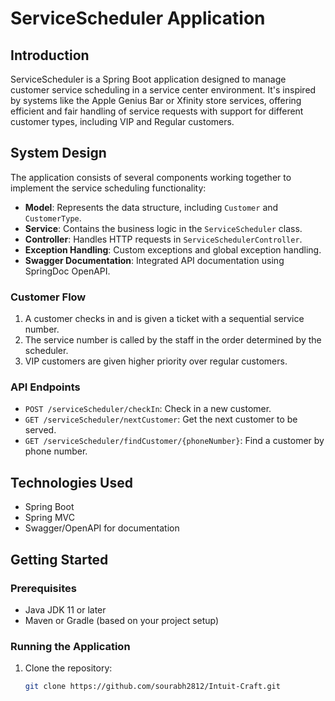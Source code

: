 # ServiceScheduler Application

## Introduction
ServiceScheduler is a Spring Boot application designed to manage customer service scheduling in a service center environment. It's inspired by systems like the Apple Genius Bar or Xfinity store services, offering efficient and fair handling of service requests with support for different customer types, including VIP and Regular customers.

## System Design
The application consists of several components working together to implement the service scheduling functionality:

- **Model**: Represents the data structure, including `Customer` and `CustomerType`.
- **Service**: Contains the business logic in the `ServiceScheduler` class.
- **Controller**: Handles HTTP requests in `ServiceSchedulerController`.
- **Exception Handling**: Custom exceptions and global exception handling.
- **Swagger Documentation**: Integrated API documentation using SpringDoc OpenAPI.

### Customer Flow
1. A customer checks in and is given a ticket with a sequential service number.
2. The service number is called by the staff in the order determined by the scheduler.
3. VIP customers are given higher priority over regular customers.

### API Endpoints
- `POST /serviceScheduler/checkIn`: Check in a new customer.
- `GET /serviceScheduler/nextCustomer`: Get the next customer to be served.
- `GET /serviceScheduler/findCustomer/{phoneNumber}`: Find a customer by phone number.

## Technologies Used
- Spring Boot
- Spring MVC
- Swagger/OpenAPI for documentation

## Getting Started

### Prerequisites
- Java JDK 11 or later
- Maven or Gradle (based on your project setup)

### Running the Application
1. Clone the repository:
   ```bash
   git clone https://github.com/sourabh2812/Intuit-Craft.git